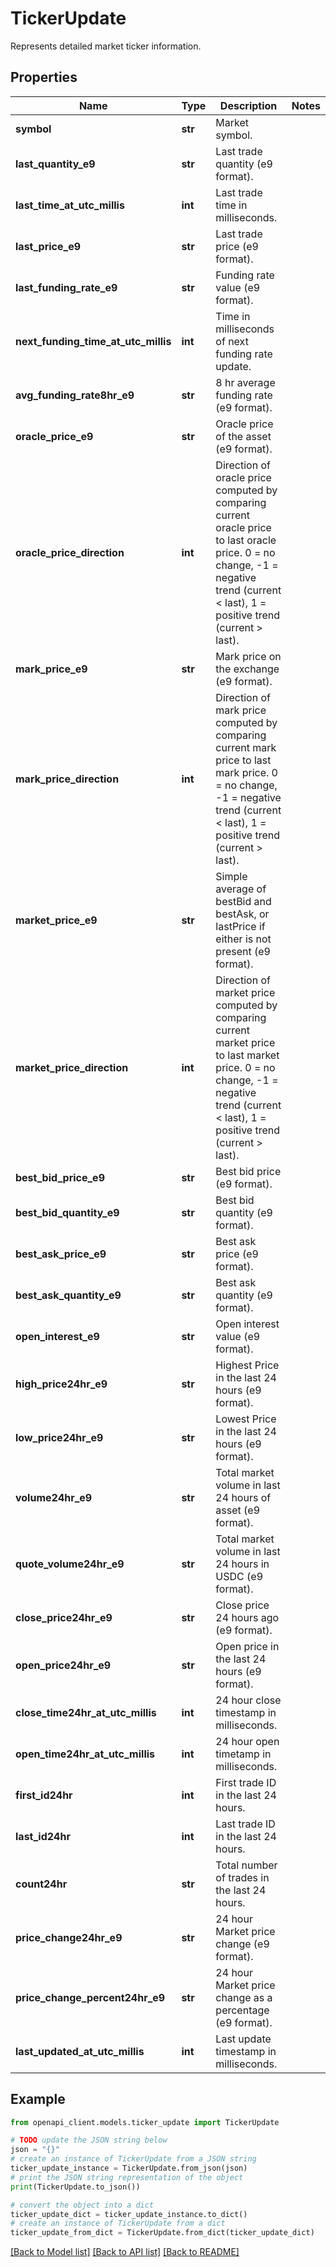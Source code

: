 # TickerUpdate

Represents detailed market ticker information.

## Properties

Name | Type | Description | Notes
------------ | ------------- | ------------- | -------------
**symbol** | **str** | Market symbol. | 
**last_quantity_e9** | **str** | Last trade quantity (e9 format). | 
**last_time_at_utc_millis** | **int** | Last trade time in milliseconds. | 
**last_price_e9** | **str** | Last trade price (e9 format). | 
**last_funding_rate_e9** | **str** | Funding rate value (e9 format). | 
**next_funding_time_at_utc_millis** | **int** | Time in milliseconds of next funding rate update. | 
**avg_funding_rate8hr_e9** | **str** | 8 hr average funding rate (e9 format). | 
**oracle_price_e9** | **str** | Oracle price of the asset (e9 format). | 
**oracle_price_direction** | **int** | Direction of oracle price computed by comparing current oracle price to last oracle price. 0 &#x3D; no change, -1 &#x3D; negative trend (current &lt; last), 1 &#x3D; positive trend (current &gt; last). | 
**mark_price_e9** | **str** | Mark price on the exchange (e9 format). | 
**mark_price_direction** | **int** | Direction of mark price computed by comparing current mark price to last mark price. 0 &#x3D; no change, -1 &#x3D; negative trend (current &lt; last), 1 &#x3D; positive trend (current &gt; last). | 
**market_price_e9** | **str** | Simple average of bestBid and bestAsk, or lastPrice if either is not present (e9 format). | 
**market_price_direction** | **int** | Direction of market price computed by comparing current market price to last market price. 0 &#x3D; no change, -1 &#x3D; negative trend (current &lt; last), 1 &#x3D; positive trend (current &gt; last). | 
**best_bid_price_e9** | **str** | Best bid price (e9 format). | 
**best_bid_quantity_e9** | **str** | Best bid quantity (e9 format). | 
**best_ask_price_e9** | **str** | Best ask price (e9 format). | 
**best_ask_quantity_e9** | **str** | Best ask quantity (e9 format). | 
**open_interest_e9** | **str** | Open interest value (e9 format). | 
**high_price24hr_e9** | **str** | Highest Price in the last 24 hours (e9 format). | 
**low_price24hr_e9** | **str** | Lowest Price in the last 24 hours (e9 format). | 
**volume24hr_e9** | **str** | Total market volume in last 24 hours of asset (e9 format). | 
**quote_volume24hr_e9** | **str** | Total market volume in last 24 hours in USDC (e9 format). | 
**close_price24hr_e9** | **str** | Close price 24 hours ago (e9 format). | 
**open_price24hr_e9** | **str** | Open price in the last 24 hours (e9 format). | 
**close_time24hr_at_utc_millis** | **int** | 24 hour close timestamp in milliseconds. | 
**open_time24hr_at_utc_millis** | **int** | 24 hour open timetamp in milliseconds. | 
**first_id24hr** | **int** | First trade ID in the last 24 hours. | 
**last_id24hr** | **int** | Last trade ID in the last 24 hours. | 
**count24hr** | **str** | Total number of trades in the last 24 hours. | 
**price_change24hr_e9** | **str** | 24 hour Market price change (e9 format). | 
**price_change_percent24hr_e9** | **str** | 24 hour Market price change as a percentage (e9 format). | 
**last_updated_at_utc_millis** | **int** | Last update timestamp in milliseconds. | 

## Example

```python
from openapi_client.models.ticker_update import TickerUpdate

# TODO update the JSON string below
json = "{}"
# create an instance of TickerUpdate from a JSON string
ticker_update_instance = TickerUpdate.from_json(json)
# print the JSON string representation of the object
print(TickerUpdate.to_json())

# convert the object into a dict
ticker_update_dict = ticker_update_instance.to_dict()
# create an instance of TickerUpdate from a dict
ticker_update_from_dict = TickerUpdate.from_dict(ticker_update_dict)
```
[[Back to Model list]](../README.md#documentation-for-models) [[Back to API list]](../README.md#documentation-for-api-endpoints) [[Back to README]](../README.md)


